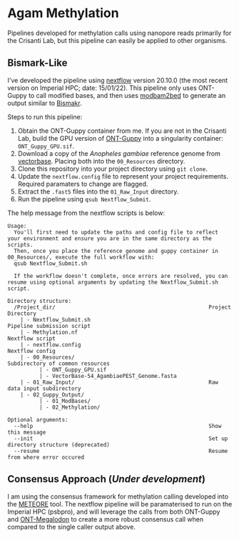 # Agam Methylation
Pipelines developed for methylation calls using nanopore reads primarily for the Crisanti Lab, but this pipeline can easily be applied to other organisms. 

## Bismark-Like 
I've developed the pipeline using [nextflow](https://www.nextflow.io/) version 20.10.0 (the most recent version on Imperial HPC; date: 15/01/22). This pipeline only uses ONT-Guppy to call modified bases, and then uses [modbam2bed](https://github.com/epi2me-labs/modbam2bed) to generate an output similar to [Bismakr](https://www.bioinformatics.babraham.ac.uk/projects/bismark/). 

Steps to run this pipeline:

  1. Obtain the ONT-Guppy container from me. If you are not in the Crisanti Lab, build the GPU version of [ONT-Guppy](https://community.nanoporetech.com/protocols/Guppy-protocol/v/gpb_2003_v1_revab_14dec2018/linux-guppy) into a singularity container: `ONT_Guppy_GPU.sif`.
  2. Download a copy of the *Anopheles gambiae* reference genome from [vectorbase](https://vectorbase.org/vectorbase/app/record/dataset/DS_2251b21396#description). Placing both into the `00_Resources` directory.
  3. Clone this repository into your project directory using `git clone`.
  4. Update the `nextflow.config` file to represent your project requirements. Required paramaters to change are flagged.
  5. Extract the `.fast5` files into the `01_Raw_Input` directory.
  6. Run the pipeline using `qsub Nextflow_Submit`. 

The help message from the nextflow scripts is below:
```
Usage:
  You'll first need to update the paths and config file to reflect your environment and ensure you are in the same directory as the scripts.
  Then, once you place the reference genome and guppy container in 00_Resources/, execute the full workflow with:
  qsub Nextflow_Submit.sh
  
  If the workflow doesn't complete, once errors are resolved, you can resume using optional arguments by updating the Nextflow_Submit.sh script.
  
Directory structure:
  /Project_dir/                                                Project Directory
    | - Nextflow_Submit.sh                                     Pipeline submission script
    | - Methylation.nf                                         Nextflow script
    | - nextflow.config                                        Nextflow config
    | - 00_Resources/                                          Subdirectory of common resources
          | - ONT_Guppy_GPU.sif
          | - VectorBase-54_AgambiaePEST_Genome.fasta
    | - 01_Raw_Input/                                          Raw data input subdirectory
    | - 02_Guppy_Output/                                       
          | - 01_ModBases/
          | - 02_Methylation/
  
Optional arguments:
  --help                                                       Show this message
  --init                                                       Set up directory structure (deprecated)
  --resume                                                     Resume from where error occured
```

## Consensus Approach (*Under development*)
I am using the consensus framework for methylation calling developed into the [METEORE](https://github.com/comprna/METEORE) tool. The nextflow pipeline will be paramaterised to run on the Imperial HPC (psbpro), and will leverage the calls from both ONT-Guppy and [ONT-Megalodon](https://github.com/nanoporetech/megalodon) to create a more robust consensus call when compared to the single caller output above.
